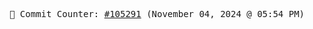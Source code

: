 <p align="center">
    <samp>
        📮 Commit Counter: <a href="https://github.com/Javascript-void0/Javascript-void0/commits/main">#105291</a> (November 04, 2024 @ 05:54 PM)
    </samp>
</p>